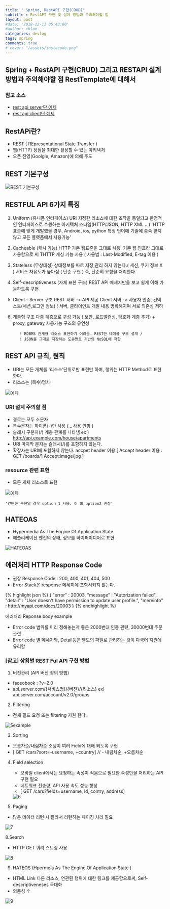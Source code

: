 ```yaml
---
title: " Spring, RestAPI 구현(CRUD)"
subtitle : RestAPI 구현 및 설계 방법과 주의해야할 점
layout: post
#date: '2018-12-11 05:43:00'
#author: chloe
categories: devlog
tags: spring
comments: true
# cover: "/assets/instacode.png"
---
```

## Spring + RestAPI 구현(CRUD) 그리고 RESTAPI 설계 방법과 주의해야할 점 RestTemplate에 대해서

### 참고 소스
- [rest api server단 예제][git server example download]
- [rest api client단 예제][git client example download]


## RestAPi란?

- REST ( REpresentational State Transfer )
- 웹(HTTP) 장점을 최대한 활용할 수 있는 아키텍처
- 오픈 진영(Goolgle, Amazon)에 의해 주도

## REST 기본구성
 <img src="{{ site.baseurl }}/assets/images/restful/1_configure.jpg" title="REST 기본구성">


## RESTFUL API 6가지 특징
1. Uniform (유니폼 인터페이스)
URI 지정한 리소스에 대한 조작을 통일되고 한정적인 인터페이스로 수행하는 아키텍처 스타일(HTTP/JSON, HTTP XML .. )
		'HTTP 표준에 맞게 개발했을 경우, Android, ios, python 특정 언어에 기술에 종속 받지 않고 모든 플랫폼에서 사용가능'
 2. Cacheable (캐시 가능)
  HTTP 기존 웹표준을 그대로 사용. 기존 웹 인프라 그대로 사용함으로 써 THTTP 캐싱 기능 사용 ( 사용법 : Last-Modified, E-tag 이용 )
 3. Stateless (무상태성)
    상태정보를 따로 저장,관리 하지 않는다.( 세션, 쿠키 정보 X )
    서비스 자유도가 높아짐 ( 단순 구현 )
    즉, 단순히 요청을 처리한다.
 4. Self-descriptiveness (자체 표현 구조)
   REST API 메세지만을 보고 쉽게 이해 가능하도록 구현
 5. Client - Server 구조
        REST 서버 -> API 제공
        Client 서버 -> 사용자 인증, 컨텍스트(세션,로그인 정보)
        ! 서버, 클라이언트 개발 내용 명확해지며 서로 의존성 저하
  6. 계층형 구조
     다중 계층으로 구성 가능 ( 보안, 로드밸런싱, 암호화 계층 추가) + proxy, gateway 사용가능
      구조의 유연성

			! RDBMS 관계형 리소스 표현하기 어려움. REST한 테이블 구조 설계 /
			! JSON을 그대로 저장하는 도큐먼트 기반의 NoSQL에 적합


## REST API 규칙, 원칙
-  URI는 모든 개체를 '리소스'단위로만 표현만 하며, 행위는 HTTP Method로 표현한다.
-  리소스는 (복수)명사
 <img src="{{ site.baseurl }}/assets/images/restful/2_example.jpg" title="예제">

###  URI 설계 주의할 점
  - 경로는 모두 소문자
  - 특수문자는 하이푼(-)만 사용 ( _ 사용 안함 )
  - 슬래시 구분자(/) 계층 관계를 나타냄
      ex ) http://api.example.com/house/apartments
  - URI 마지막 문자는 슬래시(/)를 포함하지 않는다.
  - 확장자는 URI에 포함하지 않는다. accpet header 이용
    [ Accept header 이용 : GET /boards/1 Accept:image/jpg ]

### resource 관련 표현
 - 모든 개체 리소스로 표현
<img src="{{ site.baseurl }}/assets/images/restful/3_example.jpg" title="예제">

	'간단한 구현일 경우 option 1 사용. 이 외 option2 권장'

## HATEOAS

 - Hypermedia As The Engine Of Application State
 -  애플리케이션 엔진의 상태, 정보를 하이퍼미디어로 표현
 <img src="{{ site.baseurl }}/assets/images/restful/4_hateoas.jpg" title="HATEOAS">


## 에러처리 HTTP Response Code

  - 권장 Response Code  : 200, 400, 401, 404, 500
  - Error Stack은 response 메세지에 포함시키지 않는다.

{% highlight json %}
	{
 "error"          : 20003,
 "message"  : "Autorization failed",
 "detail"         : "User doesn't have permission to update user profile.",
 "mereinfo" : http://myapi.com/docs/20003
	}
{% endhighlight %}

에러처리 Reponse body example
* Error code 범위를 미리 정해놓는게 좋은 2000번대 인증 관련, 30000번대 주문 관련
* Error code 별 메세지와, Detail등은 별도의 파일로 관리하는 것이 다국어 지원에 유리함




### [참고] 상황별 REST Ful API 구현 방법

1. 버전관리  (API 버전 정의 방법)
  - faceobook : ?v=2.0
  - api.server.com/{서비스명}/{버전}/{리소스}
     ex) api.server.com/account/v2.0/groups

2. Filtering
  - 전체 필드 요청 또는 filtering 지원 한다.
<img src="{{ site.baseurl }}/assets/images/restful/5_example.jpg" title="5example">

3. Sorting
  - 오름차순/내림차순 소팅이 여러 Field에 대해 되도록 구현
  -  [ GET /cars?sort=-username, +country]  // - 내림차순, +오름차순

4. Field selection
   - 모바일 client에서는 요청하는 속성이 적음으로 필요한 속성만을 처리하는 API 구현 필요
   - 네트워크 전송량, API 사용 속도 성능 향상
   - [ GET /cars?fields=username, id, contry, address]
	<img src="{{ site.baseurl }}/assets/images/restful/6_company_example.jpg" title="6">

7. Paging
  - 많은 데이터 리턴 시 잘라서 리턴하는 페이징 처리 필요
<img src="{{ site.baseurl }}/assets/images/restful/7_company_example.jpg" title="7">

8.Search
  - HTTP GET 쿼리 스트링 사용
 <img src="{{ site.baseurl }}/assets/images/restful/8_company_example.jpg" title="8">

 9. HATEOS (Hpermeia As The Engine Of Application State )
 - HTML Link 다른 리소스, 연관된 행위에 대한 링크를 제공함으로써, Self-descriptiveneses 극대화
  - 의존성 ↑
<img src="{{ site.baseurl }}/assets/images/restful/9_hateos.jpg" title="9">


[git server example download]:   https://github.com/JuYoungYoo/spring-rest-api
[git client example download]:   https://github.com/JuYoungYoo/client-server
